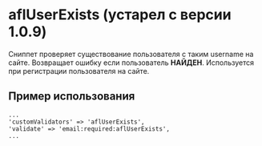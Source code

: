 # aflUserExists (устарел с версии 1.0.9)

Сниппет проверяет существование пользователя с таким username на сайте. Возвращает ошибку если пользователь **НАЙДЕН**. Используется при регистрации пользователя на сайте.

## Пример использования

```fenom
...
'customValidators' => 'aflUserExists',
'validate' => 'email:required:aflUserExists',
...
```

